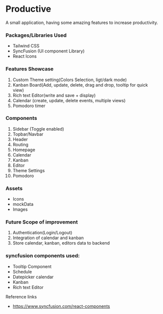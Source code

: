 # Productive
A small application, having some amazing features to increase productivity.

### Packages/Libraries Used
* Tailwind CSS
* SyncFusion (UI component Library)
* React Icons

### Features Showcase
1. Custom Theme setting(Colors Selection, ligt/dark mode)
2. Kanban Board(Add, update, delete, drag and drop, tooltip for quick view)
3. Rich text Editor(write and save + display)
4. Calendar (create, update, delete events, multiple views)
5. Pomodoro timer

### Components
1. Sidebar (Toggle enabled)
2. Topbar/Navbar
3. Header
4. Routing
5. Homepage
6. Calendar
7. Kanban
8. Editor
9. Theme Settings
10. Pomodoro

### Assets
* Icons
* mockData
* Images

### Future Scope of improvement
1. Authentication(Login/Logout)
2. Integration of calendar and kanban
3. Store calendar, kanban, editors data to backend

### syncfusion components used:
* Tooltip Component
* Schedule
* Datepicker calendar
* Kanban
* Rich text Editor


Reference links
* https://www.syncfusion.com/react-components
